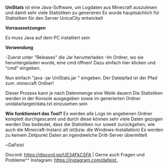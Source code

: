 **UniStats** ist eine Java-Software, um Logdaten aus Minecraft auszulesen und damit sehr viele Statistiken zu generieren
Es wurde hauptsächlich für Statistiken für den Server UnicaCity entwickelt

**Vorraussetzungen**

Es muss Java auf dem PC installiert sein

**Verwendung**

-Zuerst unter "Releases" die Jar herunterladen
-Im Ordner, wo sie heruntergeladen wurde, eine cmd öffnen!
Dazu einfach hier klicken und "cmd" eingeben. [](https://github.com/dafeist-github/UniStats/assets/56165444/2cb40fc5-e0cd-4f13-876d-e46fd3f85b8e)

Nun einfach "java -jar UniStats.jar <Dateipfad>" eingeben. Der Dateipfad ist der Pfad zum .minecraft Ordner!

Dieser Prozess kann je nach Datenmenge eine Weile dauern
Die Statistiken werden in der Konsole ausgegeben sowie im generierten Ordner unidata/target/data.txt einzusehen sein

**Wie funktioniert das Tool?**
Es werden alle Logs im angebenen Ordner komplett durchgescannt und durch diese können sehr viele Daten gezogen werden
Das bedeutet, dass die Statistiken nur soweit zurückgehen, wie auch die Minecraft-Instanz alt ist(bzw. die Windows-Installation)
Es werden zu keinem Zeitpunkt Daten an irgendwelche Dritt-Server übermittelt

~DaFeist

Discord: https://discord.gg/UE34FkCSFA | Gerne auch Fragen und Probleme^^
Instagram: https://instagram.com/dafeist_
